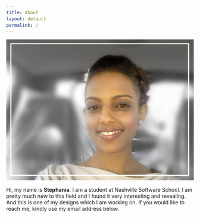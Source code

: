 ```yaml
---
title: About
layout: default
permalink: /
---
```


![alt text](/downloads/image/myPic.jpg "myPic")

Hi, my name is **Stephania**. I am a student at Nashville Software School. I am pretty much new to this field and I found it very interesting and revealing. And this is one of my designs which I am working on. If you would like to reach me, kindly use my email address below.

